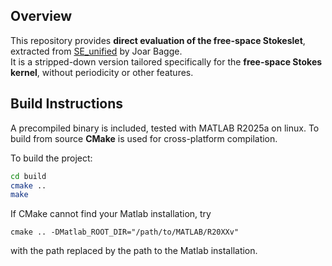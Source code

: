 ## Overview

This repository provides **direct evaluation of the free-space Stokeslet**, extracted from [SE_unified](https://github.com/joarbagge/SE_unified_v2) by Joar Bagge.  
It is a stripped-down version tailored specifically for the **free-space Stokes kernel**, without periodicity or other features.

## Build Instructions

A precompiled binary is included, tested with MATLAB R2025a on linux. To build from source **CMake** is used for cross-platform compilation.

To build the project:

```bash
cd build
cmake ..
make 
```

If CMake cannot find your Matlab installation, try

```
cmake .. -DMatlab_ROOT_DIR="/path/to/MATLAB/R20XXv"
```

with the path replaced by the path to the Matlab installation.
